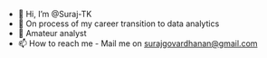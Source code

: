 - 👋 Hi, I’m @Suraj-TK
- 👀 On process of my career transition to data analytics
- 🌱 Amateur analyst
- 📫 How to reach me - Mail me on surajgovardhanan@gmail.com

<!---
Suraj-TK/Suraj-TK is a ✨ special ✨ repository because its `README.md` (this file) appears on your GitHub profile.
You can click the Preview link to take a look at your changes.
--->
